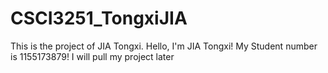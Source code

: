 # CSCI3251_TongxiJIA
This is the project of JIA Tongxi.
Hello, I'm JIA Tongxi!
My Student number is 1155173879!
I will pull my project later
